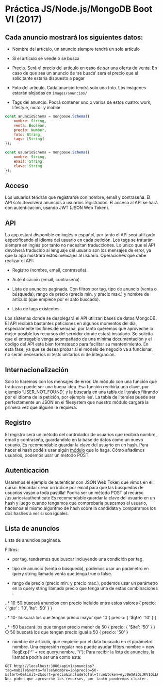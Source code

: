 # Práctica JS/Node.js/MongoDB Boot VI (2017)

## Cada anuncio mostrará los siguientes datos:

* Nombre del artículo, un anuncio siempre tendrá un solo artículo

* Si el artículo se vende o se busca

* Precio. Será el precio del artículo en caso 
de ser una oferta de venta. En caso de que
sea un anuncio de ‘se busca’ será el precio que el solicitante estaría dispuesto a
pagar

* Foto del artículo. Cada anuncio tendrá solo una foto. Las imágenes estarán alojadas en `images/anuncios/`

* Tags del anuncio. Podrá contener uno o varios de estos cuatro: work, lifestyle, motor
y mobile

```js
const anuncioSchema = mongoose.Schema({
    nombre: String,
    venta: Boolean,
    precio: Number,
    foto: String,
    tags: [String]
});

const usuarioSchema = mongoose.Schema({
    nombre: String,
    email: String,
    clave: String
});
```

## Acceso

Los usuarios tendrán que registrarse con nombre, email y contraseña.  El API solo devolverá
anuncios a usuarios registrados.
El acceso al API se hará con autenticación, usando JWT (JSON Web Token).


## API

La app estará disponible en inglés o español, por tanto el API será utilizado especificando el idioma del usuario en cada petición. Los tags se tratarán siempre en inglés por tanto no necesitan traducciones. Lo único que el API devolverá traducido al lenguaje del usuario son los mensajes de error, ya que la app mostrará estos mensajes al usuario.
Operaciones que debe realizar el API:

* Registro (nombre, email, contraseña).

* Autenticación (email, contraseña).

* Lista de anuncios paginada. Con filtros por tag, tipo de anuncio (venta o búsqueda), rango de precio (precio min. y precio max.) y nombre de artículo (que empiece por el dato buscado).

* Lista de tags existentes.

Los sistemas donde se desplegará el API utilizan bases de datos MongoDB.
El API recibirá bastantes peticiones en algunos momentos del día, especialmente los fines de semana, por tanto queremos que aproveche lo mejor posible los recursos del servidor donde estará instalado.
Se solicita que el entregable venga acompañado de una mínima documentación y el código del API esté bien formateado para facilitar su mantenimiento. En esta fase, ya que se desea probar si el modelo de negocio va a funcionar, no serán necesarios ni tests unitarios ni de integración.


## Internacionalización

Solo lo haremos con los mensajes de error. Un módulo con una función que traduzca puede
ser una buena idea.
Esa función recibiría una clave, por ejemplo ‘USER_NOT_FOUND’, y la buscaría en una tabla
de literales filtrando por el idioma de la petición, por ejemplo ‘es’.
La tabla de literales puede ser perfectamente un JSON en el filesystem que nuestro módulo
cargará la primera vez que alguien le requiera.


## Registro

El registro será un método del controlador de usuarios que recibirá nombre, email y
contraseña, guardandolo en la base de datos como un nuevo usuario.
Es recomendable guardar la clave del usuario en un hash. Para hacer el hash podéis usar
algún [módulo](https://www.npmjs.com/package/sha256) que lo haga.
Cómo añadimos usuarios, podemos usar un método POST.


## Autenticación

Usaremos el ejemplo de autenticar con JSON Web Token que vimos en el curso.
Recordar crear un índice por email para que las búsquedas de usuarios vayan a toda pastilla! Podría ser un método POST al recurso /usuarios/authenticate
Es recomendable guardar la clave del usuario en un hash y luego cuando tengamos que comprobarla buscamos el usuario, hacemos el mismo algoritmo de hash sobre la candidata y comparamos los dos hashes a ver si son iguales.

## Lista de anuncios

Lista de anuncios paginada.

Filtros:
* por tag, tendremos que buscar incluyendo una  condición  por tag.

* tipo de anuncio (venta o búsqueda), podemos usar un parámetro en query string llamado venta que tenga true o false.

* rango de precio (precio min. y precio max.), podemos usar un parámetro en la query string llamado precio que tenga una de estas  combinaciones :

..* 10-50  buscará  anuncios  con  precio  incluido  entre  estos  valores { precio:
{ '$gte': '10', '$lte': '50' } }

..* 10- buscará los que tengan precio mayor que 10  { precio: { '$gte':
'10' } }

..* -50  buscará  los  que  tengan  precio  menor  de  50 { precio: { '$lte':
'50' } }
○ 50  buscará  los  que  tengan  precio  igual  a  50 { precio: '50' }

* nombre de artículo, que empiece por el dato buscado en el parámetro nombre. Una expresión  regular nos  puede  ayudar filters.nombre = new RegExp('^' + req.query.nombre, "i");
Para recibir la lista de anuncios, la llamada podría ser una como esta:

```http
GET http://localhost:3000/apiv1/anuncios?tag=mobile&venta=false&nombre=ip&precio=50-&start=0&limit=2&sort=precio&includeTotal=true&token=eyJ0eXAiOiJKV1QiLCJhbGciOiJIUzI1NiJ9.eyJfaWQiOiI1NWZkOWFiZGE4Y2QxZDlhMjQwYzgyMzEiLCJub21icmUiOiJhZG1pbiIsImVtYWlsIjoiamFtZzQ0QGdtYWlsLmNvbSIsImNsYXZlIjoiMTIzIiwiX192IjowfQ.y8wPJhNaS8Vf51ZlX9qZBlrTLGGy4JzDgN2eGSHeQfg
Nos piden que aproveche los recursos, por tanto pondremos cluster.
```